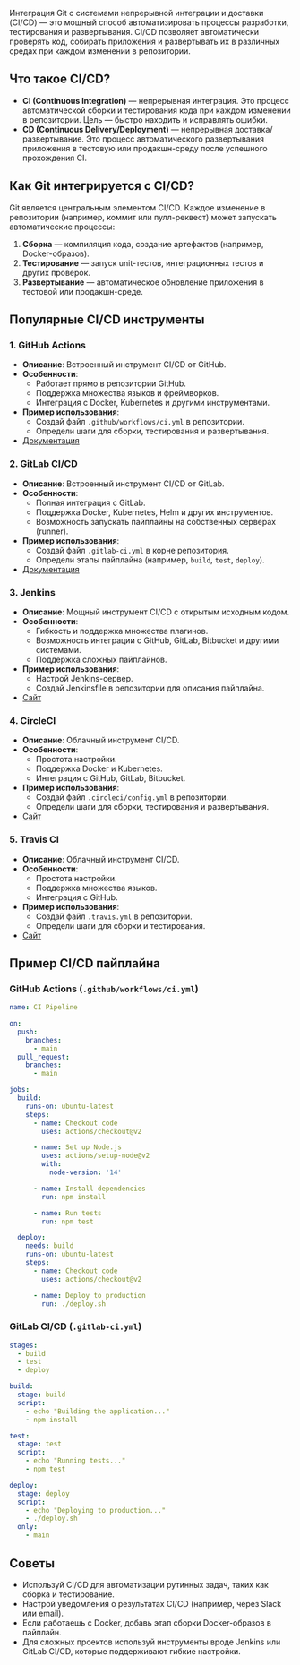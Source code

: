 Интеграция Git с системами непрерывной интеграции и доставки (CI/CD) — это мощный способ автоматизировать процессы разработки, тестирования и развертывания. CI/CD позволяет автоматически проверять код, собирать приложения и развертывать их в различных средах при каждом изменении в репозитории.

## Что такое CI/CD?

- **CI (Continuous Integration)** — непрерывная интеграция. Это процесс автоматической сборки и тестирования кода при каждом изменении в репозитории. Цель — быстро находить и исправлять ошибки.
- **CD (Continuous Delivery/Deployment)** — непрерывная доставка/развертывание. Это процесс автоматического развертывания приложения в тестовую или продакшн-среду после успешного прохождения CI.

## Как Git интегрируется с CI/CD?

Git является центральным элементом CI/CD. Каждое изменение в репозитории (например, коммит или пулл-реквест) может запускать автоматические процессы:
1. **Сборка** — компиляция кода, создание артефактов (например, Docker-образов).
2. **Тестирование** — запуск unit-тестов, интеграционных тестов и других проверок.
3. **Развертывание** — автоматическое обновление приложения в тестовой или продакшн-среде.

## Популярные CI/CD инструменты

### 1. GitHub Actions
   - **Описание**: Встроенный инструмент CI/CD от GitHub.
   - **Особенности**:
     - Работает прямо в репозитории GitHub.
     - Поддержка множества языков и фреймворков.
     - Интеграция с Docker, Kubernetes и другими инструментами.
   - **Пример использования**:
     - Создай файл `.github/workflows/ci.yml` в репозитории.
     - Определи шаги для сборки, тестирования и развертывания.
   - [Документация](https://docs.github.com/en/actions)

### 2. GitLab CI/CD
   - **Описание**: Встроенный инструмент CI/CD от GitLab.
   - **Особенности**:
     - Полная интеграция с GitLab.
     - Поддержка Docker, Kubernetes, Helm и других инструментов.
     - Возможность запускать пайплайны на собственных серверах (runner).
   - **Пример использования**:
     - Создай файл `.gitlab-ci.yml` в корне репозитория.
     - Определи этапы пайплайна (например, `build`, `test`, `deploy`).
   - [Документация](https://docs.gitlab.com/ee/ci/)

### 3. Jenkins
   - **Описание**: Мощный инструмент CI/CD с открытым исходным кодом.
   - **Особенности**:
     - Гибкость и поддержка множества плагинов.
     - Возможность интеграции с GitHub, GitLab, Bitbucket и другими системами.
     - Поддержка сложных пайплайнов.
   - **Пример использования**:
     - Настрой Jenkins-сервер.
     - Создай Jenkinsfile в репозитории для описания пайплайна.
   - [Сайт](https://www.jenkins.io/)

### 4. CircleCI
   - **Описание**: Облачный инструмент CI/CD.
   - **Особенности**:
     - Простота настройки.
     - Поддержка Docker и Kubernetes.
     - Интеграция с GitHub, GitLab, Bitbucket.
   - **Пример использования**:
     - Создай файл `.circleci/config.yml` в репозитории.
     - Определи шаги для сборки, тестирования и развертывания.
   - [Сайт](https://circleci.com/)

### 5. Travis CI
   - **Описание**: Облачный инструмент CI/CD.
   - **Особенности**:
     - Простота настройки.
     - Поддержка множества языков.
     - Интеграция с GitHub.
   - **Пример использования**:
     - Создай файл `.travis.yml` в репозитории.
     - Определи шаги для сборки и тестирования.
   - [Сайт](https://www.travis-ci.com/)

## Пример CI/CD пайплайна

### GitHub Actions (`.github/workflows/ci.yml`)
```yaml
name: CI Pipeline

on:
  push:
    branches:
      - main
  pull_request:
    branches:
      - main

jobs:
  build:
    runs-on: ubuntu-latest
    steps:
      - name: Checkout code
        uses: actions/checkout@v2

      - name: Set up Node.js
        uses: actions/setup-node@v2
        with:
          node-version: '14'

      - name: Install dependencies
        run: npm install

      - name: Run tests
        run: npm test

  deploy:
    needs: build
    runs-on: ubuntu-latest
    steps:
      - name: Checkout code
        uses: actions/checkout@v2

      - name: Deploy to production
        run: ./deploy.sh
```

### GitLab CI/CD (`.gitlab-ci.yml`)
```yaml
stages:
  - build
  - test
  - deploy

build:
  stage: build
  script:
    - echo "Building the application..."
    - npm install

test:
  stage: test
  script:
    - echo "Running tests..."
    - npm test

deploy:
  stage: deploy
  script:
    - echo "Deploying to production..."
    - ./deploy.sh
  only:
    - main
```

## Советы
- Используй CI/CD для автоматизации рутинных задач, таких как сборка и тестирование.
- Настрой уведомления о результатах CI/CD (например, через Slack или email).
- Если работаешь с Docker, добавь этап сборки Docker-образов в пайплайн.
- Для сложных проектов используй инструменты вроде Jenkins или GitLab CI/CD, которые поддерживают гибкие настройки.